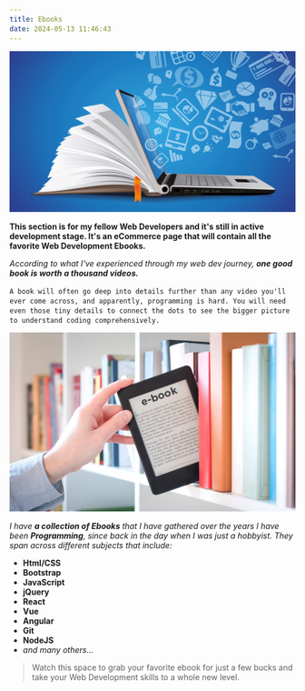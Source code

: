 ```yaml
---
title: Ebooks
date: 2024-05-13 11:46:43
---
```


![](/images/ebook.jpg)

**This section is for my fellow Web Developers and it's still in active development stage. It's an eCommerce page that will contain all the favorite Web Development Ebooks.**

*According to what I've experienced through my web dev journey, **one good book is worth a thousand videos.***

`A book will often go deep into details further than any video you'll ever come across, and apparently, programming is hard. You will need even those tiny details to connect the dots to see the bigger picture to understand coding comprehensively.`

![](/images/ebook4-768x480.jpg)

*I have **a collection of Ebooks** that I have gathered over the years I have been **Programming**, since back in the day when I was just a hobbyist. They span across different subjects that include:*

- **Html/CSS**
- **Bootstrap**
- **JavaScript**
- **jQuery**
- **React**
- **Vue**
- **Angular**
- **Git**
- **NodeJS**
- *and many others...*

>Watch this space to grab your favorite ebook for just a few bucks and take your Web Development skills to a whole new level.